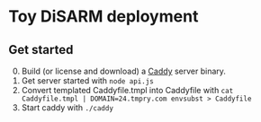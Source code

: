 # Toy DiSARM deployment

## Get started

0. Build (or license and download) a [Caddy](https://caddyserver.com) server binary.
1. Get server started with `node api.js`
2. Convert templated Caddyfile.tmpl into Caddyfile with `cat Caddyfile.tmpl | DOMAIN=24.tmpry.com envsubst > Caddyfile`
3. Start caddy with `./caddy`
